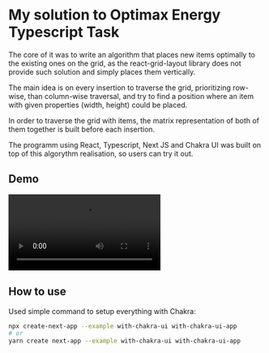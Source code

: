 # My solution to Optimax Energy Typescript Task

The core of it was to write an algorithm that places new items optimally to the existing ones on the grid, as the react-grid-layout library does not provide such solution and simply places them vertically.

The main idea is on every insertion to traverse the grid, prioritizing row-wise, than column-wise traversal, and try to find a position where an item with given properties (width, height) could be placed.

In order to traverse the grid with items, the matrix representation of both of them together is built before each insertion.

The programm using React, Typescript, Next JS and Chakra UI was built on top of this algorythm realisation, so users can try it out.



## Demo

![video-demo in mp4](data/video-demo.mp4)

## How to use

Used simple command to setup everything with Chakra:

```bash
npx create-next-app --example with-chakra-ui with-chakra-ui-app
# or
yarn create next-app --example with-chakra-ui with-chakra-ui-app
```
